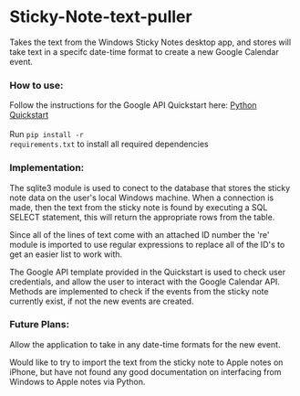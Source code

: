 # Sticky-Note-text-puller
Takes the text from the Windows Sticky Notes desktop app, and stores will take text in a specifc date-time format to create a new Google Calendar event. 

### How to use: 
Follow the instructions for the Google API Quickstart here: [Python Quickstart](https://developers.google.com/calendar/quickstart/python)
<br></br>
Run <code>pip install -r requirements.txt</code> to install all required dependencies 

### Implementation:
The sqlite3 module is used to conect to the database that stores the sticky note data on the user's local Windows machine. When a connection is made, then the text from the sticky note is found by executing a SQL SELECT statement, this will return the appropriate rows from the table. 

Since all of the lines of text come with an attached ID number the 're' module is imported to use regular expressions to replace all of the ID's to get an easier list to work with. 

The Google API template provided in the Quickstart is used to check user credentials, and allow the user to interact with the Google Calendar API. Methods are implemented to check if the events from the sticky note currently exist, if not the new events are created. 

### Future Plans: 
Allow the application to take in any date-time formats for the new event. 

Would like to try to import the text from the sticky note to Apple notes on iPhone, but have not found any good documentation on interfacing from Windows to Apple notes via Python. 
